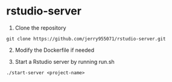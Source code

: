 # rstudio-server

1. Clone the repository
```
git clone https://github.com/jerry955071/rstudio-server.git
```

2. Modify the Dockerfile if needed

3. Start a Rstudio server by running run.sh
```
./start-server <project-name>
```
